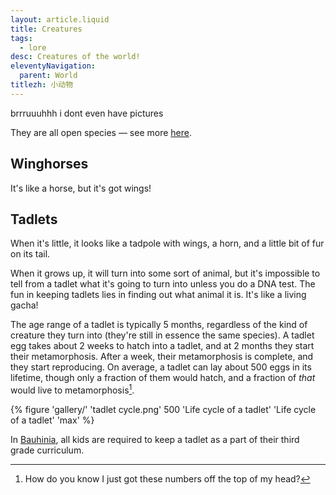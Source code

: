 ```yaml
---
layout: article.liquid
title: Creatures
tags:
  - lore
desc: Creatures of the world!
eleventyNavigation:
  parent: World
titlezh: 小动物
---
```


brrruuuhhh i dont even have pictures

They are all open species — see more [here](/about/#fan-content).

## Winghorses

It's like a horse, but it's got wings!

## Tadlets

When it's little, it looks like a tadpole with wings, a horn, and a little bit of fur on its tail.

When it grows up, it will turn into some sort of animal, but it's impossible to tell from a tadlet what it's going to turn into unless you do a DNA test. The fun in keeping tadlets lies in finding out what animal it is. It's like a living gacha!

The age range of a tadlet is typically 5 months, regardless of the kind of creature they turn into (they're still in essence the same species). A tadlet egg takes about 2 weeks to hatch into a tadlet, and at 2 months they start their metamorphosis. After a week, their metamorphosis is complete, and they start reproducing. On average, a tadlet can lay about 500 eggs in its lifetime, though only a fraction of them would hatch, and a fraction of *that* would live to metamorphosis[^1].

{% figure 'gallery/' 'tadlet cycle.png' 500 'Life cycle of a tadlet' 'Life cycle of a tadlet' 'max' %}

In [Bauhinia](/world/bauhinia/), all kids are required to keep a tadlet as a part of their third grade curriculum.

[^1]: How do you know I just got these numbers off the top of my head?
